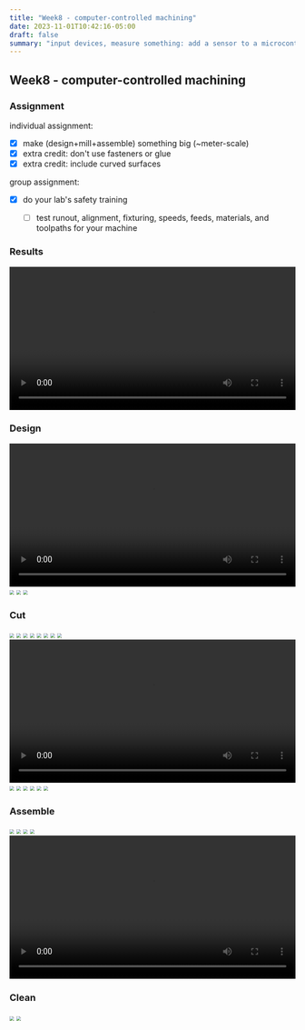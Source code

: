 ```yaml
---
title: "Week8 - computer-controlled machining"
date: 2023-11-01T10:42:16-05:00
draft: false
summary: "input devices, measure something: add a sensor to a microcontroller board that you have designed and read it"
---
```


## Week8 - computer-controlled machining

### Assignment

individual assignment:</br>

- [x]  make (design+mill+assemble) something big (~meter-scale)
  - [x]  extra credit: don't use fasteners or glue
  - [x]  extra credit: include curved surfaces

group assignment:</br>

- [x] do your lab's safety training
  - [ ] test runout, alignment, fixturing, speeds, feeds, materials, and toolpaths for your machine


### Results
<video  style="width: 100%;" controls>
<source src="../assets/week8/final.mp4"  type="video/mp4">
</video>

### Design

<video  style="width: 100%;" controls>
<source src="../assets/week8/cad_process.mp4"  type="video/mp4">
</video>

<img src="../assets/week8/1.png" style="zoom:50%;" />
<img src="../assets/week8/2.png" style="zoom:50%;" />
<img src="../assets/week8/3.png" style="zoom:50%;" />

### Cut

<img src="../assets/week8/4.jpg" style="zoom:50%;" />
<img src="../assets/week8/5.jpg" style="zoom:50%;" />
<img src="../assets/week8/6.jpg" style="zoom:50%;" />
<img src="../assets/week8/7.jpg" style="zoom:50%;" />
<img src="../assets/week8/8.png" style="zoom:50%;" />
<img src="../assets/week8/9.png" style="zoom:50%;" />
<img src="../assets/week8/10.jpg" style="zoom:50%;" />
<img src="../assets/week8/11.jpg" style="zoom:50%;" />

<video  style="width: 100%;" controls>
<source src="../assets/week8/cut_process.mp4"  type="video/mp4">
</video>

<img src="../assets/week8/12.jpg" style="zoom:50%;" />
<img src="../assets/week8/13.jpg" style="zoom:50%;" />
<img src="../assets/week8/14.jpg" style="zoom:50%;" />
<img src="../assets/week8/15.jpg" style="zoom:50%;" />
<img src="../assets/week8/16.jpg" style="zoom:50%;" />
<img src="../assets/week8/17.jpg" style="zoom:50%;" />


### Assemble

<img src="../assets/week8/20.jpg" style="zoom:50%;" />
<img src="../assets/week8/21.jpg" style="zoom:50%;" />
<img src="../assets/week8/22.jpg" style="zoom:50%;" />
<img src="../assets/week8/23.jpg" style="zoom:50%;" />
<video  style="width: 100%;" controls>
<source src="../assets/week8/final.mp4"  type="video/mp4">
</video>


### Clean

<img src="../assets/week8/18.jpg" style="zoom:50%;" />
<img src="../assets/week8/19.jpg" style="zoom:50%;" />